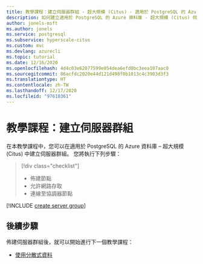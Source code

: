 ```yaml
---
title: 教學課程：建立伺服器群組 - 超大規模 (Citus) - 適用於 PostgreSQL 的 Azure 資料庫
description: 如何建立適用於 PostgreSQL 的 Azure 資料庫 - 超大規模 (Citus) 伺服器群組。
author: jonels-msft
ms.author: jonels
ms.service: postgresql
ms.subservice: hyperscale-citus
ms.custom: mvc
ms.devlang: azurecli
ms.topic: tutorial
ms.date: 12/16/2020
ms.openlocfilehash: 4d4c03e62077599e054dea6efd0bc3eea107aac0
ms.sourcegitcommit: 86acfdc2020e44d121d498f0b1013c4c3903d3f3
ms.translationtype: HT
ms.contentlocale: zh-TW
ms.lasthandoff: 12/17/2020
ms.locfileid: "97618361"
---
```

# <a name="tutorial-create-server-group"></a>教學課程：建立伺服器群組

在本教學課程中，您可以在適用於 PostgreSQL 的 Azure 資料庫 – 超大規模 (Citus) 中建立伺服器群組。 您將執行下列步驟：

> [!div class="checklist"]
> * 佈建節點
> * 允許網路存取
> * 連線至協調器節點

[!INCLUDE [create server group](../../includes/azure-postgresql-hyperscale-create-db.md)]

## <a name="next-steps"></a>後續步驟

佈建伺服器群組後，就可以開始進行下一個教學課程：

* [使用分散式資料](tutorial-hyperscale-shard.md)
